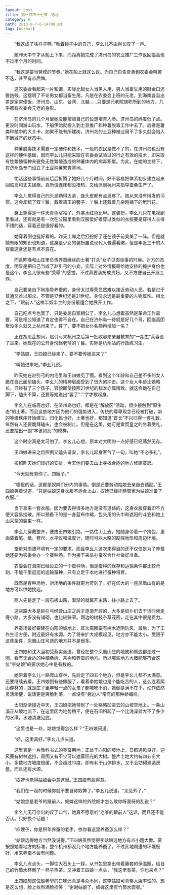 ```yaml
---
layout: post
title: 第一百四十七节　选址
category: 6
path: 2013-9-7-6-14700.md
tag: [normal]
---
```


　　“我这成了啥样子啊。”看着镜子中的自己，李幺儿不由得长叹了一声。

　　她昨天中午才从船上下来，而距离她完成了济州岛的农业推广工作返回临高也不过半个月的时间。

　　“我这是要当劳模的节奏。”她在船上就这么说。为自己自告奋勇到农委会叫苦不迭，甚至有点后悔。

　　这农委会看起来一片和谐，实际比起女人当男人用，男人当畜生用的财金口还要凶残。这摆明了不论男女都当畜生用。凡是在农委会上班的元老，到海南各县出差是家常便饭，济州岛、山东、台湾、北越……只要是元老院旗帜所到的地方，几乎都有农委会元老的身影。

　　在济州岛的几个月里她没能按照自己的设想培育人参。济州岛的纬度低了点。更没时间游山玩水，下船伊始就投入到土豆推广和种薯脱毒工作中去了。后者是薯类种植中的大关卡，如果不能有所建树，济州岛的土豆种植业用不了多久就会陷入不断减产的状态中。

　　种薯脱毒技术需要一定硬件和技术，一般的农民是做不了的，在济州岛也没有这样的硬件基础，因而李幺儿只能采取在农委会试验过的行之有效的技术，即采取有性繁殖留种来避免无性繁殖造成的种薯体内的病毒积累。为此，在她的主持下，在济州岛专门设立了土豆种薯繁育基地。

　　忙活这些事情前前后后折腾了她好几个月时间，好不容易把体系初步建立起来回临高和丈夫团聚。真所谓连床都没捂热，又给派到杭州来指导蚕桑生产了。

　　李幺儿觉得自己的头发勒得太紧，连头皮都有点发疼了。她从来没有辫发的习惯。这会却梳了双丫鬟，戴着碧玉的簪子，丫鬟上还戴着几朵刚摘下的玳玳花。

　　身上穿得是一件天青色窄袖子，外罩水红色比甲。这装扮，李幺儿只在电视剧里看过，还有就是有一次在公园里看到汉服爱好者穿过类似的衣服要是穿得人长得不错的话，穿着还是很好看的。

　　她穿着倒也挺好看的。昨天上岸之后打扮好了还在镜子前臭美了一阵。但是就她有限的知识也知道，这身是少女的装扮虽说现代人普遍看嫩，但是年近三十的人穿着这身还是有点不自在。

　　而且昨晚和山庄里负责养蚕缫丝的土著“打头”女子见面谈事的时候。对方的态度，明显是把自己当成了赵引弓的小妾。实际上对外情报局给她安排的掩护身份也是这个。李幺儿很有些“受辱”的感觉。不过真要装扮成贵妇，又不方便自己开展工作。

　　自己要亲自下地指导养蚕的，身份太过尊荣显然难以接近劳动人民。若是过于普通又难以服众。不管是17世纪还是21世纪。身份永远是最重要的人物属性。相比之下，“跟前人”这样半奴半主的身份最适合她展开工作。

　　自己吃点亏也罢了，只是委屈自家相公了，李幺儿心想着虽然是革命工作需要，可是相公知道了肯定也得不自在。自己在济州岛一待就是好几个月，回临高团聚没多久就又上杭州来了。算了，要不把女仆名额再增加一名？

　　正在胡思乱想间，赵引弓来杭州之后第一批收容来亲自教育的“一期生”芙蓉走了进来。她现在的公开身份赵老爷的丫鬟。实际是杭州站的行政练习生。

　　“李姑娘，王四娘已经来了。要不要传她进来？”

　　“叫她进来吧。”李幺儿说。

　　昨天她在赵引弓的内宅里和王四娘见了面。看到这个年龄和自己差不多的女人跪在自己面前磕头，李幺儿的精神层面受到了很大的冲击。这个女人年龄比她略长，已经有了三个孩子，容貌即使按照21世纪的标准亦属精致。就这样跪在自己脚下，磕头不算，还要等她说出“罢了”二字才敢起身。

　　李幺儿在临高也好，在济州岛也好，都是在“解放区”活动，很少接触到“原生态”的土著。而且这些地方因为他们的强势进入，传统的尊卑观念已经被打破，新的等级秩序开始建立。归化民也好，土著也好，都知道“首长”不兴旧得一套礼数。纵然有人还要跪拜磕头，也会被制止。但是在这里，她可是堂而皇之的坐着受礼，还要摆出一副“本该如此”的模样。

　　这个时空真是太可怕了。李幺儿心想，原本对大明的一点好感已经荡然无存。

　　王四娘进来之后照例又磕头请安，李幺儿起身客气了一句，叫她“不必多礼”。

　　按照昨天她们谈好的安排，今天他们要去山上寻找合适的地方修建蚕房。

　　“今天就有劳你了。四嫂子。”

　　“哪里的话，这都是奴婢们分内的事情。倒是还要劳动姑娘去亲自去踏勘。”王四娘笑着说道，“只是姑娘这身衣服不适合上山，奴婢已经托蔡管家为姑娘准备了衣服。”

　　当下拿来一套衣服。因为要去得很多地方是没有道路的，这身衣服穿着即不方便又容易挂破。所以预备下的是一身蓝布作裙，包头用的头巾和遮阳的斗笠和她上山采茶的装束一样。

　　李幺儿穿戴整齐，便由王四娘引路，一路往山上去。她随身带着一个挎包，里面装着笔、纸、卷尺、水平仪和温度计，随时可以大略的勘探地形和周边环境。

　　蚕房对周遭环境有一定的要求，而且李幺儿这次来得目的还不仅仅是为了养蚕她还要为农委会办一个蚕种场。作为接下来举办蚕农合作社做好准备。

　　农委会在海南已经设立的一个蚕种场，但是蚕种的保存和运输条件都比较苛刻，不能千里迢迢的运输蚕种，只有立足于本地进行蚕种培育。

　　既然是育种场地，对场地的条件就更为苛刻了。好在偌大的一座凤凰山有的是地方可以供她挑选。

　　两人先是走了一段石板山路，渐渐的就离开主路，往小路上去了。

　　这些路大多是赵引弓经营山庄之后才逐渐开辟的，大多是奴仆们去干活时候走得小路。大多没有铺砌，也比较狭窄。两边的树枝杂草茂密，走在其中很是费力。

　　养蚕场最好要建在向阳的坡地上，其次周围要有树木遮阴防风，最后，为了工作生活方便，附近最好有水源。为了将来扩大规模起见，地方亦不能太小。受限于这些条件，凤凰山庄可选的地方并不是很多。

　　王四娘和沈大当初受蔡实派遣，曾经在整个凤凰山庄的地皮和周边都走过一圈，看有无合适的种植桑树、茶树和养蚕的地方。所以哪些地方大概能够符合这位“李姑娘”的要求她心中是有数的。

　　她带着李幺儿一路爬山穿林，先后走了四五个地方，但是李幺儿都不太满意。还要继续去看。王四娘倒有些佩服了，看着李姑娘也是个能吃苦的人，这么连着爬山穿林的，就是庄子里年轻一点的女孩子都喊吃不消，她倒是满不在乎，动作依然灵活矫健，说话更是爽脆利落，一点没有“身边人”常有的那种娇媚样。

　　太阳渐渐接近中天，王四娘把她带到了一处略略凹进去的山坡空地上。一条山溪正从坡地流下，在这里因为地势稍平，便在石间积起了一个比洗澡盆大不了多少的水潭，水塘清澈见底。

　　“这里也是一处，姑娘觉得怎么样？”王四娘问道。

　　“好，这里真好。”李幺儿点头道。

　　这里真是一片教科书式的养蚕用地：正处于向阳的坡地上，日照通风良好。迎风面有树林遮挡，周围又有不少可以遮蔽阳光的大树。整片土地大约有四五亩大小，多数地方坡度很缓，不会超过10度，即有利于山体排水，又不会妨碍建造房屋。而且还有水源。

　　“奴婢也觉得姑娘会中意这里。”王四娘有些得意。

　　“我们在一起的时候你就不要自称奴婢了。”李幺儿说道，“太见外了。”

　　“姑娘您是老爷的跟前人，奴婢这样的外院奴才怎么敢你呀我呀的乱说？”

　　李幺儿无可奈何的叹了口气，她真不愿意听“老爷的跟前人”这话，而且还不能否认。只好换个话题：

　　“四嫂子，你是积年养蚕的老手，依你看这里养蚕怎么样？”

　　“姑娘选得地方当然没说得。”王四娘虽然觉得李姑娘选地方有点小题大做。要按照她看地方的标准，整个杭州都没几个地方能养蚕了。不过此地周遭的环境极好，用来养蚕不会有问题。

　　李幺儿点点头，一脚往大石头上一踩，从书包里拿出带着藤套的保温瓶，给自己的竹筒水杯倒了一杯子热茶。又冲着王四娘一点头，“我这里有茶，你也来点？”

　　王四娘想这位赵老爷的口味还真是与众不同，这李姑娘可真够大胆率性的。想是这么想，脸上依然满脸挂笑：“谢谢姑娘了，奴婢这里有竹筒水壶呢。”
